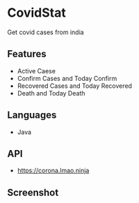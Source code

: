 # CovidStat
Get covid cases from india

## Features

- Active Caese
- Confirm Cases and Today Confirm
- Recovered Cases and Today Recovered
- Death and Today Death

## Languages

- Java

## API
- https://corona.lmao.ninja

## Screenshot


